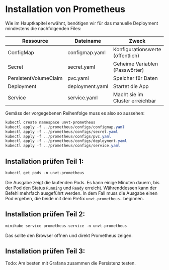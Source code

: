 # Installation von Prometheus

Wie im Hauptkapitel erwähnt, benötigen wir für das manuelle Deployment mindestens die nachfolgenden Files:

| Ressource             | Dateiname               | Zweck                            |
| --------------------- | ----------------------- | -------------------------------- |
| ConfigMap             | configmap.yaml          | Konfigurationswerte (öffentlich) |
| Secret                | secret.yaml             | Geheime Variablen (Passwörter)   |
| PersistentVolumeClaim | pvc.yaml                | Speicher für Daten               |
| Deployment            | deployment.yaml         | Startet die App                  |
| Service               | service.yaml            | Macht sie im Cluster erreichbar  |

Gemäss der vorgegebenen Reihenfolge muss es also so aussehen:

```powershell
kubectl create namespace unvt-prometheus
kubectl apply -f ../prometheus/configs/configmap.yaml
kubectl apply -f ../prometheus/configs/secret.yaml
kubectl apply -f ../prometheus/configs/pvc.yaml
kubectl apply -f ../prometheus/configs/deployment.yaml
kubectl apply -f ../prometheus/configs/service.yaml
```

## Installation prüfen Teil 1:

```powershell
kubectl get pods -n unvt-prometheus
```

Die Ausgabe zeigt die laufenden Pods. Es kann einige Minuten dauern, bis der Pod den Status `Running` und `Ready` erreicht. Währenddessen kann der Befehl mehrfach ausgeführt werden. In dem Fall muss die Ausgabe einen Pod ergeben, die beide mit dem Prefix `unvt-prometheus-` beginnen.

## Installation prüfen Teil 2:
```powershell
minikube service prometheus-service -n unvt-prometheus
```

Das sollte den Browser öffnen und direkt Prometheus zeigen.

## Installation prüfen Teil 3:
Todo: Am besten mit Grafana zusammen die Persistenz testen.